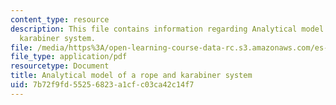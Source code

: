 ```yaml
---
content_type: resource
description: This file contains information regarding Analytical model of a rope and
  karabiner system.
file: /media/https%3A/open-learning-course-data-rc.s3.amazonaws.com/es-255-physics-of-rock-climbing-spring-2006/7b72f9fd55256823a1cfc03ca42c14f7_MITES_255S06_analmdropkarys.pdf
file_type: application/pdf
resourcetype: Document
title: Analytical model of a rope and karabiner system
uid: 7b72f9fd-5525-6823-a1cf-c03ca42c14f7
---
```

